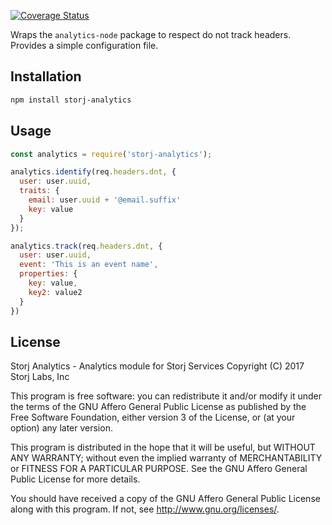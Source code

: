 [![Coverage Status](https://coveralls.io/repos/github/Storj/storj-analytics/badge.svg?branch=master)](https://coveralls.io/github/Storj/storj-analytics?branch=master)

Wraps the `analytics-node` package to respect do not track headers. Provides a
simple configuration file.

Installation
-----
```sh
npm install storj-analytics
```

Usage
-----

```javascript
const analytics = require('storj-analytics');

analytics.identify(req.headers.dnt, {
  user: user.uuid,
  traits: {
    email: user.uuid + '@email.suffix'
    key: value
  }
});

analytics.track(req.headers.dnt, {
  user: user.uuid,
  event: 'This is an event name',
  properties: {
    key: value,
    key2: value2
  }
})
```

License
-------

Storj Analytics - Analytics module for Storj Services
Copyright (C) 2017 Storj Labs, Inc

This program is free software: you can redistribute it and/or modify
it under the terms of the GNU Affero General Public License as published
by the Free Software Foundation, either version 3 of the License, or
(at your option) any later version.

This program is distributed in the hope that it will be useful,
but WITHOUT ANY WARRANTY; without even the implied warranty of
MERCHANTABILITY or FITNESS FOR A PARTICULAR PURPOSE.  See the
GNU Affero General Public License for more details.

You should have received a copy of the GNU Affero General Public License
along with this program.  If not, see http://www.gnu.org/licenses/.
